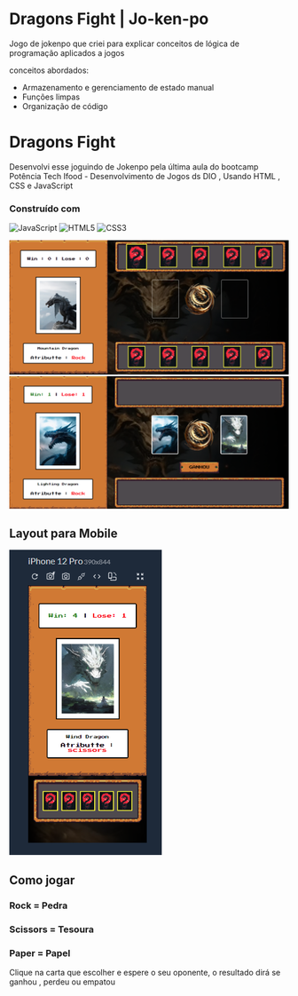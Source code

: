 # Dragons Fight | Jo-ken-po 

Jogo de jokenpo que criei para explicar conceitos de lógica de programação aplicados a jogos

conceitos abordados:

- Armazenamento e gerenciamento de estado manual
- Funções limpas
- Organização de código

# Dragons Fight

Desenvolvi esse joguindo de Jokenpo pela última aula do bootcamp Potência Tech Ifood - Desenvolvimento de Jogos ds DIO , Usando HTML , CSS e JavaScript  

### Construído com

![JavaScript](https://img.shields.io/badge/-JavaScript-F7DF1E?style=flat&logo=javascript&logoColor=000000)
![HTML5](https://img.shields.io/badge/-HTML5-E34F26?style=flat&logo=html5&logoColor=white)
![CSS3](https://img.shields.io/badge/-CSS3-1572B6?style=flat&logo=css3&logoColor=white)


![](src/assets/images/photo1.PNG)
![](src/assets/images/photo2.PNG)

## Layout para Mobile 

![](src/assets/images/photo3.PNG)

## Como jogar 

### Rock = Pedra
### Scissors = Tesoura
### Paper = Papel

Clique na carta que escolher e espere o seu oponente, o resultado dirá se ganhou , perdeu ou empatou 